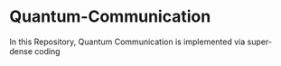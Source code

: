 # Quantum-Communication
In this Repository, Quantum Communication is implemented via super-dense coding
